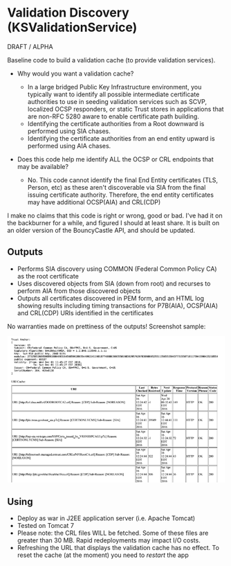# Validation Discovery (KSValidationService)

DRAFT / ALPHA

Baseline code to build a validation cache (to provide validation services).  

* Why would you want a validation cache? 
  * In a large bridged Public Key Infrastructure environment, you typically want to identify all possible intermediate certificate authorities to use in seeding validation services such as SCVP, localized OCSP responders, or static Trust stores in applications that are non-RFC 5280 aware to enable certificate path building.  
  * Identifying the certificate authorities from a Root downward is performed using SIA chases. 
  * Identifying the certificate authorities from an end entity upward is performed using AIA chases. 
  
* Does this code help me identify ALL the OCSP or CRL endpoints that may be available? 
  * No.  This code cannot identify the final End Entity certificates (TLS, Person, etc) as these aren't discoverable via SIA from the final issuing certificate authority.  Therefore, the end entity certificates may have additional OCSP(AIA) and CRL(CDP) 


I make no claims that this code is right or wrong, good or bad.  I've had it on the backburner for a while, and figured I should at least share.  It is built on an older version of the BouncyCastle API, and should be updated.

## Outputs

* Performs SIA discovery using COMMON (Federal Common Policy CA) as the root certificate
* Uses discovered objects from SIA (down from root) and recurses to perform AIA from those discovered objects
* Outputs all certificates discovered in PEM form, and an HTML log showing results including timing transactions for P7B(AIA), OCSP(AIA) and CRL(CDP) URIs identified in the certificates

No warranties made on prettiness of the outputs!  Screenshot sample:

![Screenshot of HTML Output](/screenshot_html_output.PNG)

## Using

* Deploy as war in J2EE application server (i.e. Apache Tomcat)
* Tested on Tomcat 7
* Please note: the CRL files WILL be fetched. Some of these files are greater than 30 MB.  Rapid redeployments may impact I/O costs.
* Refreshing the URL that displays the validation cache has no effect. To reset the cache (at the moment) you need to _restart_ the app



